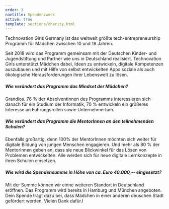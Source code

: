 ```yaml
---
order: 3
navtitle: Spendenzweck
active: true
template: sections/charity.html
---
```

Technovation Girls Germany ist das weltweit größte tech-entrepreneurship Programm für Mädchen zwischen 10 und 18 Jahren.

Seit 2018 wird das Programm gemeinsam mit der Deutschen Kinder- und Jugendstiftung und Partner wie uns in Deutschland realisiert. Technovation Girls unterstützt Mädchen dabei, Ideen zu entwickeln, digitale Kompetenzen auszubauen und mit Hilfe von selbst entwickelten Apps soziale als auch ökologische Herausforderungen ihrer Lebenswelt zu lösen.

##### Wie verändert das Programm das Mindset der Mädchen?
Grandios. 78 % der Absolventinnen des Programms interessieren sich danach für ein Studium der Informatik, 70 % entwickeln ein größeres Interesse an Führungsrollen sowie Unternehmertum. 

##### Wie verändert das Programm die MentorInnen an den teilnehmenden Schulen?
Ebenfalls großartig, denn 100% der MentorInnen möchten sich weiter für digitale Bildung von jungen Menschen engagieren. Und mehr als 80 % der MentorInnen geben an, dass sie neue Blickwinkel für das Lösen von Problemen entwickelten. Alle werden sich für neue digitale Lernkonzepte in ihren Schulen einsetzen.

##### Wie wird die Spendensumme in Höhe von ca. Euro 40.000,-- eingesetzt?
Mit der Summe können wir einne weiteren Standort in Deutschland eröffnen. Das Programm wird bereits in Hamburg und München angeboten. Dein Spende trägt dazu bei, dass Mädchen in einer anderen deuschen Stadt gefördert werden. Vielen Dank dafür.I
